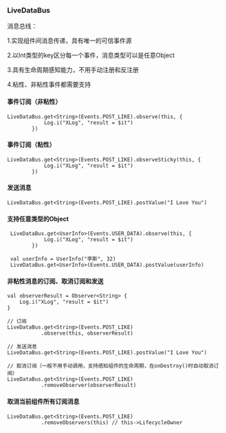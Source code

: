 ### LiveDataBus
消息总线：

1.实现组件间消息传递，具有唯一的可信事件源

2.以Int类型的key区分每一个事件，消息类型可以是任意Object

3.具有生命周期感知能力，不用手动注册和反注册

4.粘性、非粘性事件都需要支持


#### 事件订阅（非粘性）
```
LiveDataBus.get<String>(Events.POST_LIKE).observe(this, {
            Log.i("XLog", "result = $it")
        })
```

#### 事件订阅（粘性）
```
LiveDataBus.get<String>(Events.POST_LIKE).observeSticky(this, {
            Log.i("XLog", "result = $it")
        })
```

#### 发送消息
```
LiveDataBus.get<String>(Events.POST_LIKE).postValue("I Love You")
```


#### 支持任意类型的Object
```
 LiveDataBus.get<UserInfo>(Events.USER_DATA).observe(this, {
            Log.i("XLog", "result = $it")
        })

 val userInfo = UserInfo("李斯", 32)
 LiveDataBus.get<UserInfo>(Events.USER_DATA).postValue(userInfo)
```


#### 非粘性消息的订阅、取消订阅和发送
```
val observerResult = Observer<String> {
    Log.i("XLog", "result = $it")
}

// 订阅
LiveDataBus.get<String>(Events.POST_LIKE)
           .observe(this, observerResult)

// 发送消息
LiveDataBus.get<String>(Events.POST_LIKE).postValue("I Love You")

// 取消订阅（一般不用手动调用，支持感知组件的生命周期，在onDestroy()时自动取消订阅）
LiveDataBus.get<String>(Events.POST_LIKE)
           .removeObserver(observerResult)
```


#### 取消当前组件所有订阅消息
```
LiveDataBus.get<String>(Events.POST_LIKE)
           .removeObservers(this) // this->LifecycleOwner
```
